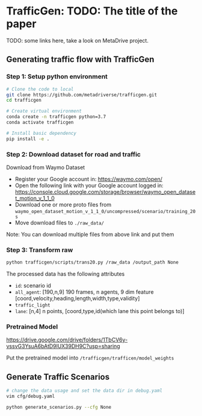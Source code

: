 # TrafficGen: TODO: The title of the paper

TODO: some links here, take a look on MetaDrive project.

## Generating traffic flow with TrafficGen


### Step 1: Setup python environment

```bash
# Clone the code to local
git clone https://github.com/metadriverse/trafficgen.git
cd trafficgen

# Create virtual environment
conda create -n trafficgen python=3.7
conda activate trafficgen

# Install basic dependency
pip install -e .
```

### Step 2: Download dataset for road and traffic

Download from Waymo Dataset
- Register your Google account in: https://waymo.com/open/
- Open the following link with your Google account logged in: https://console.cloud.google.com/storage/browser/waymo_open_dataset_motion_v_1_1_0
- Download one or more proto files from `waymo_open_dataset_motion_v_1_1_0/uncompressed/scenario/training_20s`
- Move download files to `./raw_data/`

Note: You can download multiple files from above link and put them

### Step 3: Transform raw 
```bash
python trafficgen/scripts/trans20.py /raw_data /output_path None
```
The processed data has the following attributes

- `id`: scenario id
- `all_agent`: [190,n,9] 190 frames, n agents, 9 dim feature [coord,velocity,heading,length,width,type,validity]
- `traffic_light`
- `lane`: [n,4] n points, [coord,type,id(which lane this point belongs to)]

### Pretrained Model
https://drive.google.com/drive/folders/1TbCV6y-vssvG3YsuA6bAtD9lUX39DH9C?usp=sharing

Put the pretrained model into ```/trafficgen/trafficen/model_weights```

## Generate Traffic Scenarios

```bash
# change the data usage and set the data dir in debug.yaml
vim cfg/debug.yaml

python generate_scenarios.py --cfg None
```